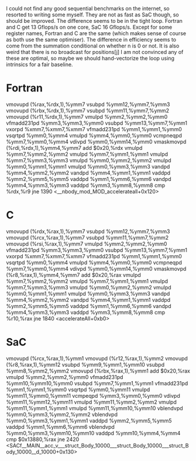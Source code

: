 I could not find any good sequential benchmarks on the internet,
so resorted to writing some myself. They are not as fast as SaC though,
so should be improved. The difference seems to be in the tight loop.
Fortran and C get 13 Gflops/s on one core, SaC 16 Gflops/s.
Except for some register names, Fortran and C are the same (which makes sense
of course as both use the same optimiser). The difference in efficiency seems
to come from the summation conditional on whether n is 0 or not. It is also weird
that there is no broadcast for positions[j]
I am not convinced any of these are optimal, so maybe we should hand-vectorize the
loop using intrinsics for a fair baseline.

# Fortran

vmovupd (%rax,%rdx,1),%ymm7
vsubpd %ymm12,%ymm7,%ymm3
vmovupd (%rbx,%rdx,1),%ymm7
vsubpd %ymm11,%ymm7,%ymm2
vmovupd (%r11,%rdx,1),%ymm7
vmulpd %ymm2,%ymm2,%ymm0
vfmadd231pd %ymm3,%ymm3,%ymm0
vsubpd %ymm13,%ymm7,%ymm1
vxorpd %xmm7,%xmm7,%xmm7
vfmadd231pd %ymm1,%ymm1,%ymm0
vsqrtpd %ymm0,%ymm4
vmulpd %ymm4,%ymm0,%ymm0
vcmpneqpd %ymm7,%ymm0,%ymm4
vdivpd %ymm0,%ymm14,%ymm0
vmaskmovpd (%rdi,%rdx,1),%ymm4,%ymm7
add    $0x20,%rdx
vmulpd %ymm7,%ymm2,%ymm2
vmulpd %ymm7,%ymm1,%ymm1
vmulpd %ymm7,%ymm3,%ymm3
vmulpd %ymm0,%ymm2,%ymm2
vmulpd %ymm0,%ymm1,%ymm1
vmulpd %ymm0,%ymm3,%ymm3
vandpd %ymm4,%ymm2,%ymm2
vandpd %ymm4,%ymm1,%ymm1
vaddpd %ymm2,%ymm5,%ymm5
vaddpd %ymm1,%ymm6,%ymm6
vandpd %ymm4,%ymm3,%ymm3
vaddpd %ymm3,%ymm8,%ymm8
cmp    %rdx,%r9
jne    1390 <__nbody_mod_MOD_accelerateall+0x120>

# C

vmovupd (%rdx,%rax,1),%ymm7
vsubpd %ymm12,%ymm7,%ymm3
vmovupd (%rcx,%rax,1),%ymm7
vsubpd %ymm11,%ymm7,%ymm2
vmovupd (%rsi,%rax,1),%ymm7
vmulpd %ymm2,%ymm2,%ymm0
vfmadd231pd %ymm3,%ymm3,%ymm0
vsubpd %ymm13,%ymm7,%ymm1
vxorpd %xmm7,%xmm7,%xmm7
vfmadd231pd %ymm1,%ymm1,%ymm0
vsqrtpd %ymm0,%ymm4
vmulpd %ymm4,%ymm0,%ymm0
vcmpneqpd %ymm7,%ymm0,%ymm4
vdivpd %ymm0,%ymm14,%ymm0
vmaskmovpd (%r8,%rax,1),%ymm4,%ymm7
add    $0x20,%rax
vmulpd %ymm7,%ymm2,%ymm2
vmulpd %ymm7,%ymm1,%ymm1
vmulpd %ymm7,%ymm3,%ymm3
vmulpd %ymm0,%ymm2,%ymm2
vmulpd %ymm0,%ymm1,%ymm1
vmulpd %ymm0,%ymm3,%ymm3
vandpd %ymm4,%ymm2,%ymm2
vandpd %ymm4,%ymm1,%ymm1
vaddpd %ymm2,%ymm5,%ymm5
vaddpd %ymm1,%ymm6,%ymm6
vandpd %ymm4,%ymm3,%ymm3
vaddpd %ymm3,%ymm8,%ymm8
cmp    %r10,%rax
jne    1840 <accelerateAll+0xb0>

# SaC

vmovupd (%rcx,%rax,1),%ymm1
vmovupd (%r12,%rax,1),%ymm2
vmovupd (%r8,%rax,1),%ymm12
vsubpd %ymm9,%ymm1,%ymm10
vsubpd %ymm8,%ymm2,%ymm2
vmovupd (%rbx,%rax,1),%ymm1
add    $0x20,%rax
vmulpd %ymm2,%ymm2,%ymm0
vfmadd231pd %ymm10,%ymm10,%ymm0
vsubpd %ymm7,%ymm1,%ymm1
vfmadd231pd %ymm1,%ymm1,%ymm0
vsqrtpd %ymm0,%ymm11
vmulpd %ymm11,%ymm0,%ymm11
vcmpeqpd %ymm3,%ymm0,%ymm0
vdivpd %ymm11,%ymm12,%ymm11
vmulpd %ymm11,%ymm2,%ymm2
vmulpd %ymm11,%ymm1,%ymm1
vmulpd %ymm11,%ymm10,%ymm10
vblendvpd %ymm0,%ymm3,%ymm2,%ymm2
vblendvpd %ymm0,%ymm3,%ymm1,%ymm1
vaddpd %ymm2,%ymm5,%ymm5
vaddpd %ymm1,%ymm6,%ymm6
vblendvpd %ymm0,%ymm3,%ymm10,%ymm10
vaddpd %ymm10,%ymm4,%ymm4
cmp    $0x13880,%rax
jne    2420 <SACf__MAIN__acc_v___struct_Body_10000___struct_Body_10000___struct_Body_10000__d_10000+0x130>
